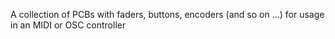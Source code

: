 A collection of PCBs with faders, buttons, encoders (and so on ...) for usage in an MIDI or OSC controller

